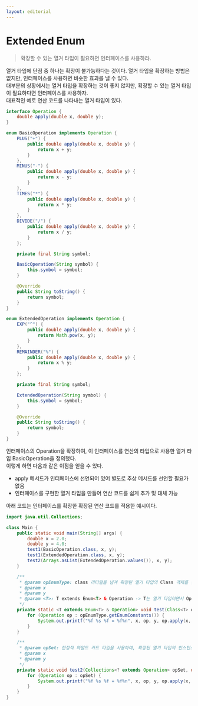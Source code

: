 ```yaml
---
layout: editorial
---
```


# Extended Enum

> 확장할 수 있는 열거 타입이 필요하면 인터페이스를 사용하라.

열거 타입에 단점 중 하나는 확장이 불가능하다는 것이다. 열거 타입을 확장하는 방법은 없지만, 인터페이스를 사용하면 비슷한 효과를 낼 수 있다.  
대부분의 상황에서는 열거 타입을 확장하는 것이 좋지 않지만, 확장할 수 있는 열거 타입이 필요하다면 인터페이스를 사용하자.  
대표적인 예로 연산 코드를 나타내는 열거 타입이 있다.

```java
interface Operation {
    double apply(double x, double y);
}

enum BasicOperation implements Operation {
    PLUS("+") {
        public double apply(double x, double y) {
            return x + y;
        }
    },
    MINUS("-") {
        public double apply(double x, double y) {
            return x - y;
        }
    },
    TIMES("*") {
        public double apply(double x, double y) {
            return x * y;
        }
    },
    DIVIDE("/") {
        public double apply(double x, double y) {
            return x / y;
        }
    };

    private final String symbol;

    BasicOperation(String symbol) {
        this.symbol = symbol;
    }

    @Override
    public String toString() {
        return symbol;
    }
}

enum ExtendedOperation implements Operation {
    EXP("^") {
        public double apply(double x, double y) {
            return Math.pow(x, y);
        }
    },
    REMAINDER("%") {
        public double apply(double x, double y) {
            return x % y;
        }
    };

    private final String symbol;

    ExtendedOperation(String symbol) {
        this.symbol = symbol;
    }

    @Override
    public String toString() {
        return symbol;
    }
}
```

인터페이스의 Operation을 확장하여, 이 인터페이스를 연산의 타입으로 사용한 열거 타입 BasicOperation을 정의했다.  
이렇게 하면 다음과 같은 이점을 얻을 수 있다.

- apply 메서드가 인터페이스에 선언되어 있어 별도로 추상 메서드를 선언할 필요가 없음
- 인터페이스를 구현한 열거 타입을 만들어 연산 코드를 쉽게 추가 및 대체 가능 

아래 코드는 인터페이스를 확장한 확장된 연산 코드를 적용한 예시이다.

```java
import java.util.Collections;

class Main {
    public static void main(String[] args) {
        double x = 2.0;
        double y = 4.0;
        test1(BasicOperation.class, x, y);
        test1(ExtendedOperation.class, x, y);
        test2(Arrays.asList(ExtendedOperation.values()), x, y);
    }

    /**
     * @param opEnumType: class 리터럴을 넘겨 확장된 열거 타입의 Class 객체를 넘겨 확장된 연산들을 알려줌
     * @param x
     * @param y
     * @param <T>: T extends Enum<T> & Operation -> T는 열거 타입이면서 Operation 인터페이스를 구현한 타입
     */
    private static <T extends Enum<T> & Operation> void test(Class<T> opEnumType, double x, double y) {
        for (Operation op : opEnumType.getEnumConstants()) {
            System.out.printf("%f %s %f = %f%n", x, op, y, op.apply(x, y));
        }
    }

    /**
     * @param opSet: 한정적 와일드 카드 타입을 사용하여, 확장된 열거 타입의 인스턴스 집합을 받음
     * @param x
     * @param y
     */
    private static void test2(Collections<? extends Operation> opSet, double x, double y) {
        for (Operation op : opSet) {
            System.out.printf("%f %s %f = %f%n", x, op, y, op.apply(x, y));
        }
    }
}
```
